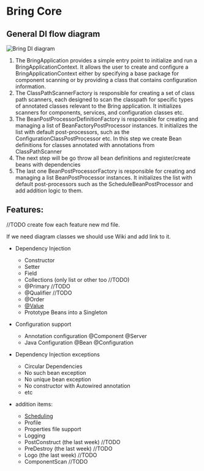# Bring Core

## General DI flow diagram

![Bring DI diagram](https://github.com/YevgenDemoTestOrganization/bring/assets/73576438/0e8d074a-3d49-4099-bf8e-68b029056cce)

1. The BringApplication provides a simple entry point to initialize and run a BringApplicationContext.
   It allows the user to create and configure a BringApplicationContext either by specifying a base package for component scanning or by providing a class that contains configuration information.
2. The ClassPathScannerFactory is responsible for creating a set of class path scanners, each designed to scan the classpath for specific types of annotated classes relevant to the Bring application. It initializes scanners for components, services, and configuration classes etc.
3. The BeanPostProcessorDefinitionFactory is responsible for creating and managing a list of BeanFactoryPostProcessor instances. It initializes the list with default post-processors, such as the ConfigurationClassPostProcessor etc. In this step we create Bean definitions for classes annotated with annotations from ClassPathScanner
4. The next step will be go throw all bean definitions and register/create beans with dependencies
5. The last one BeanPostProcessorFactory is responsible for creating and managing a list BeanPostProcessor instances. 
It initializes the list with default post-processors such as the ScheduleBeanPostProcessor and add addition logic to them.


## Features:

//TODO create fow each feature new md file.

If we need diagram classes we should use Wiki and add link to it.

 - Dependency Injection
   - Constructor 
   - Setter
   - Field
   - Collections (only list or other too //TODO)
   - @Primary //TODO
   - @Qualifier //TODO
   - @Order
   - [@Value](/features/core/Value.md)
   - Prototype Beans into a Singleton


 - Configuration support
   - Annotation configuration @Component @Server
   - Java Configuration @Bean @Configuration


- Dependency Injection exceptions
  - Circular Dependencies
  - No such bean exception
  - No unique bean exception
  - No constructor with Autowired annotation
  - etc


- addition items:
  - [Scheduling](/features/core/Scheduling.md)
  - Profile
  - Properties file support
  - Logging
  - PostConstruct (the last week)  //TODO
  - PreDestroy (the last week)  //TODO
  - Logo  (the last week) //TODO
  - ComponentScan  //TODO
